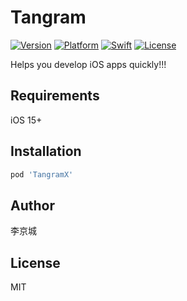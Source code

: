 # Tangram

[![Version](https://img.shields.io/cocoapods/v/TangramX.svg?style=flat)]()
[![Platform](https://img.shields.io/badge/platform-iOS%2010%2B-success.svg?style=flat)]()
[![Swift](https://img.shields.io/badge/Swift-5.7-orange.svg?style=flat)]()
[![License](https://img.shields.io/badge/License-MIT-blue.svg?style=flat)]()

Helps you develop iOS apps quickly!!!

## Requirements

iOS 15+

## Installation

```ruby
pod 'TangramX'
```

## Author

李京城

## License

MIT

